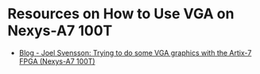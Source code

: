# Resources on How to Use VGA on Nexys-A7 100T
* [Blog - Joel Svensson: Trying to do some VGA graphics with the Artix-7 FPGA (Nexys-A7 100T)](https://svenssonjoel.github.io/pages/nexys-a7-vga/index.html)